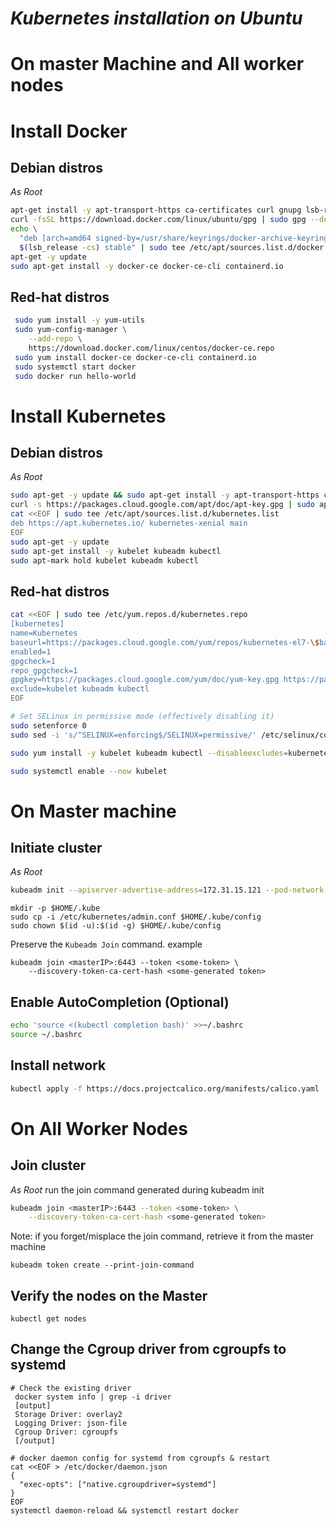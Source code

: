 # _Kubernetes installation on Ubuntu_

# On master Machine and All worker nodes
# Install Docker
## Debian distros
*As Root*
``` bash line nums="1"
apt-get install -y apt-transport-https ca-certificates curl gnupg lsb-release
curl -fsSL https://download.docker.com/linux/ubuntu/gpg | sudo gpg --dearmor -o /usr/share/keyrings/docker-archive-keyring.gpg
echo \
  "deb [arch=amd64 signed-by=/usr/share/keyrings/docker-archive-keyring.gpg] https://download.docker.com/linux/ubuntu \
  $(lsb_release -cs) stable" | sudo tee /etc/apt/sources.list.d/docker.list > /dev/null
apt-get -y update
sudo apt-get install -y docker-ce docker-ce-cli containerd.io
```
## Red-hat distros
``` bash
 sudo yum install -y yum-utils
 sudo yum-config-manager \
    --add-repo \
    https://download.docker.com/linux/centos/docker-ce.repo
 sudo yum install docker-ce docker-ce-cli containerd.io
 sudo systemctl start docker
 sudo docker run hello-world
 ```

# Install Kubernetes
## Debian distros
*As Root*

``` bash linenums="2"
sudo apt-get -y update && sudo apt-get install -y apt-transport-https curl
curl -s https://packages.cloud.google.com/apt/doc/apt-key.gpg | sudo apt-key add -
cat <<EOF | sudo tee /etc/apt/sources.list.d/kubernetes.list
deb https://apt.kubernetes.io/ kubernetes-xenial main
EOF
sudo apt-get -y update
sudo apt-get install -y kubelet kubeadm kubectl
sudo apt-mark hold kubelet kubeadm kubectl
```
## Red-hat distros
```bash
cat <<EOF | sudo tee /etc/yum.repos.d/kubernetes.repo
[kubernetes]
name=Kubernetes
baseurl=https://packages.cloud.google.com/yum/repos/kubernetes-el7-\$basearch
enabled=1
gpgcheck=1
repo_gpgcheck=1
gpgkey=https://packages.cloud.google.com/yum/doc/yum-key.gpg https://packages.cloud.google.com/yum/doc/rpm-package-key.gpg
exclude=kubelet kubeadm kubectl
EOF

# Set SELinux in permissive mode (effectively disabling it)
sudo setenforce 0
sudo sed -i 's/^SELINUX=enforcing$/SELINUX=permissive/' /etc/selinux/config

sudo yum install -y kubelet kubeadm kubectl --disableexcludes=kubernetes

sudo systemctl enable --now kubelet
```

# On Master machine
## Initiate cluster
*As Root*
``` bash
kubeadm init --apiserver-advertise-address=172.31.15.121 --pod-network-cidr=192.168.0.0/16 --ignore-preflight-errors=Mem,NumCPU
```
```
mkdir -p $HOME/.kube
sudo cp -i /etc/kubernetes/admin.conf $HOME/.kube/config
sudo chown $(id -u):$(id -g) $HOME/.kube/config
```
Preserve the  `Kubeadm Join` command. example
```
kubeadm join <masterIP>:6443 --token <some-token> \
    --discovery-token-ca-cert-hash <some-generated token>
```

## Enable AutoCompletion (Optional)
``` bash
echo 'source <(kubectl completion bash)' >>~/.bashrc
source ~/.bashrc
```

## Install network
``` bash
kubectl apply -f https://docs.projectcalico.org/manifests/calico.yaml
```

# On All Worker Nodes
## Join cluster
*As Root* run the join command generated during kubeadm init
``` bash
kubeadm join <masterIP>:6443 --token <some-token> \
    --discovery-token-ca-cert-hash <some-generated token>
```

Note: if you forget/misplace the join command, retrieve it from the master machine
```
kubeadm token create --print-join-command
```

## Verify the nodes on the Master
```
kubectl get nodes
```
## Change the Cgroup driver from cgroupfs to systemd
```
# Check the existing driver
 docker system info | grep -i driver
 [output]
 Storage Driver: overlay2
 Logging Driver: json-file
 Cgroup Driver: cgroupfs
 [/output]
 
# docker daemon config for systemd from cgroupfs & restart 
cat <<EOF > /etc/docker/daemon.json
{
  "exec-opts": ["native.cgroupdriver=systemd"]
}
EOF
systemctl daemon-reload && systemctl restart docker
```
